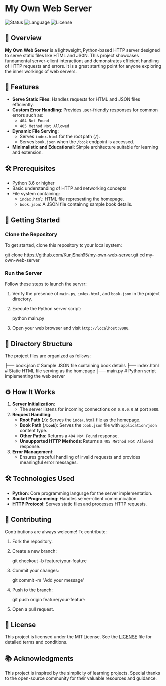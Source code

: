 
# My Own Web Server

![Status](https://img.shields.io/badge/status-active-brightgreen) 
![Language](https://img.shields.io/badge/language-Python-blue) 
![License](https://img.shields.io/badge/license-MIT-orange)

## 📖 Overview
**My Own Web Server** is a lightweight, Python-based HTTP server designed to serve static files like HTML and JSON. This project showcases fundamental server-client interactions and demonstrates efficient handling of HTTP requests and errors. It is a great starting point for anyone exploring the inner workings of web servers.



## 🌟 Features
- **Serve Static Files**: Handles requests for HTML and JSON files efficiently.
- **Custom Error Handling**: Provides user-friendly responses for common errors such as:
  - `404 Not Found`
  - `405 Method Not Allowed`
- **Dynamic File Serving**:
  - Serves `index.html` for the root path (`/`).
  - Serves `book.json` when the `/book` endpoint is accessed.
- **Minimalistic and Educational**: Simple architecture suitable for learning and extension.


## 🛠 Prerequisites
- Python 3.6 or higher
- Basic understanding of HTTP and networking concepts
- File system containing:
  - `index.html`: HTML file representing the homepage.
  - `book.json`: A JSON file containing sample book details.


## 🚀 Getting Started

### Clone the Repository
To get started, clone this repository to your local system:

git clone https://github.com/KunjShah95/my-own-web-server.git
cd my-own-web-server

### Run the Server
Follow these steps to launch the server:
1. Verify the presence of `main.py`, `index.html`, and `book.json` in the project directory.
2. Execute the Python server script:
   
   python main.py
   
3. Open your web browser and visit `http://localhost:8080`.



## 📂 Directory Structure
The project files are organized as follows:

├── book.json        # Sample JSON file containing book details
├── index.html       # Static HTML file serving as the homepage
├── main.py          # Python script implementing the web server




## ⚙️ How It Works
1. **Server Initialization**:
   - The server listens for incoming connections on `0.0.0.0` at port `8080`.
2. **Request Handling**:
   - **Root Path (`/`)**: Serves the `index.html` file as the homepage.
   - **Book Path (`/book`)**: Serves the `book.json` file with `application/json` content type.
   - **Other Paths**: Returns a `404 Not Found` response.
   - **Unsupported HTTP Methods**: Returns a `405 Method Not Allowed` response.
3. **Error Management**:
   - Ensures graceful handling of invalid requests and provides meaningful error messages.



## 🛠 Technologies Used
- **Python**: Core programming language for the server implementation.
- **Socket Programming**: Handles server-client communication.
- **HTTP Protocol**: Serves static files and processes HTTP requests.


## 🤝 Contributing
Contributions are always welcome! To contribute:
1. Fork the repository.
2. Create a new branch:

   git checkout -b feature/your-feature
   
4. Commit your changes:
   
   git commit -m "Add your message"
   
5. Push to the branch:
   
   git push origin feature/your-feature
   
6. Open a pull request.



## 📜 License
This project is licensed under the MIT License. See the [LICENSE](LICENSE) file for detailed terms and conditions.


## 📚 Acknowledgments
This project is inspired by the simplicity of learning projects. Special thanks to the open-source community for their valuable resources and guidance.



